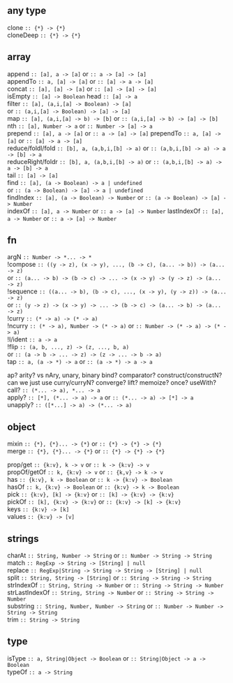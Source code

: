 

any type
--------
clone       `:: {*} -> {*}`  
cloneDeep   `:: {*} -> {*}`  

array
-----
append      `:: [a], a -> [a]` or `:: a -> [a] -> [a]`  
appendTo    `:: a, [a] -> [a]` or `:: [a] -> a -> [a]`  
concat      `:: [a], [a] -> [a]` or `:: [a] -> [a] -> [a]`  
isEmpty     `:: [a] -> Boolean`
head        `:: [a] -> a`  
filter      `:: [a], (a,i,[a] -> Boolean) -> [a]`  
            or `:: (a,i,[a] -> Boolean) -> [a] -> [a]`  
map         `:: [a], (a,i,[a] -> b) -> [b]` or `:: (a,i,[a] -> b) -> [a] -> [b]`  
nth         `:: [a], Number -> a` or `:: Number -> [a] -> a`  
prepend     `:: [a], a -> [a]` or `:: a -> [a] -> [a]`
prependTo   `:: a, [a] -> [a]` or `:: [a] -> a -> [a]`  
reduce/foldl/fold `:: [b], a, (a,b,i,[b] -> a)` or `:: (a,b,i,[b] -> a) -> a -> [b] -> a`  
reduceRight/foldr `:: [b], a, (a,b,i,[b] -> a)` or `:: (a,b,i,[b] -> a) -> a -> [b] -> a`  
tail        `:: [a] -> [a]`  
find        `:: [a], (a -> Boolean) -> a | undefined`  
            or `:: (a -> Boolean) -> [a] -> a | undefined`  
findIndex   `:: [a], (a -> Boolean) -> Number` or `:: (a -> Boolean) -> [a] -> Number`  
indexOf     `:: [a], a -> Number` or `:: a -> [a] -> Number`
lastIndexOf `:: [a], a -> Number` or `:: a -> [a] -> Number`

fn
--
argN        `:: Number -> *... -> *`  
!compose     `:: ((y -> z), (x -> y), ..., (b -> c), (a... -> b)) -> (a... -> z)`  
            or `:: (a... -> b) -> (b -> c) -> ... -> (x -> y) -> (y -> z) -> (a... -> z)`  
!sequence    `:: ((a... -> b), (b -> c), ..., (x -> y), (y -> z)) -> (a... -> z)`  
            or `:: (y -> z) -> (x -> y) -> ... -> (b -> c) -> (a... -> b) -> (a... -> z)`  
!curry       `:: (* -> a) -> (* -> a)`  
!ncurry      `:: (* -> a), Number -> (* -> a)` or `:: Number -> (* -> a) -> (* -> a)`  
!I/ident     `:: a -> a`  
!flip        `:: (a, b, ..., z) -> (z, ..., b, a)`  
            or `:: (a -> b -> ... -> z) -> (z -> ... -> b -> a)`  
tap         `:: a, (a -> *) -> a` or `:: (a -> *) -> a -> a`  

ap?
arity? vs
nAry, unary, binary
bind?
comparator?
construct/constructN? can we just use curry/curryN?
converge?
lift?
memoize?
once?
useWith?
call?       `:: (*... -> a), *... -> a`  
apply?      `:: [*], (*... -> a) -> a` or `:: (*... -> a) -> [*] -> a`  
unapply?    `:: ([*...] -> a) -> (*... -> a)`  


object
------

mixin        `:: {*}, {*}... -> {*}` or `:: {*} -> {*} -> {*}`  
merge        `:: {*}, {*}... -> {*}` or `:: {*} -> {*} -> {*}`  

prop/get     `:: {k:v}, k -> v` or `:: k -> {k:v} -> v`  
propOf/getOf `:: k, {k:v} -> v` or `:: {k,v} -> k -> v`  
has          `:: {k:v}, k -> Boolean` or `:: k -> {k:v} -> Boolean`  
hasOf        `:: k, {k:v} -> Boolean` or `:: {k:v} -> k -> Boolean`  
pick         `:: {k:v}, [k] -> {k:v}` or `:: [k] -> {k:v} -> {k:v}`  
pickOf       `:: [k], {k:v} -> {k:v}` or `:: {k:v} -> [k] -> {k:v}`  
keys         `:: {k:v} -> [k]`  
values       `:: {k:v} -> [v]`  

strings
-------
charAt       `:: String, Number -> String` or `:: Number -> String -> String`  
match        `:: RegExp -> String -> [String] | null`  
replace      `:: RegExp|String -> String -> String -> [String] | null`  
split        `:: String, String -> [String]` or `:: String -> String -> String`  
strIndexOf     `:: String, String -> Number` or `:: String -> String -> Number`  
strLastIndexOf `:: String, String -> Number` or `:: String -> String -> Number`  
substring    `:: String, Number, Number -> String` or `:: Number -> Number -> String -> String`  
trim         `:: String -> String`  


type
----

isType       `:: a, String|Object -> Boolean` or `:: String|Object -> a -> Boolean`  
typeOf       `:: a -> String`  
